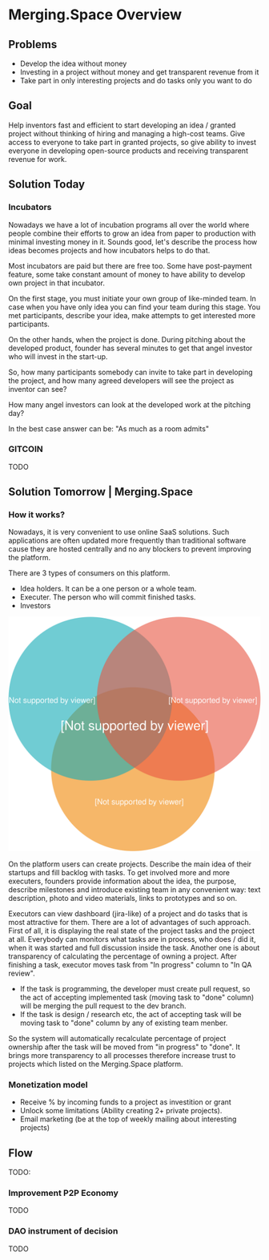 # Merging.Space Overview

## Problems <a id="MergeSpaceOverview-Problems"></a>

* Develop the idea without money
* Investing in a project without money and get transparent revenue from it
* Take part in only interesting projects and do tasks only you want to do

## Goal <a id="MergeSpaceOverview-Goal"></a>

Help inventors fast and efficient to start developing an idea / granted project without thinking of hiring and managing a high-cost teams. Give access to everyone to take part in granted projects, so give ability to invest everyone in developing open-source products and receiving transparent revenue for work.

## Solution Today <a id="MergeSpaceOverview-SolutionToday"></a>

### Incubators <a id="MergeSpaceOverview-Incubators"></a>

Nowadays we have a lot of incubation programs all over the world where people combine their efforts to grow an idea from paper to production with minimal investing money in it. Sounds good, let's describe the process how ideas becomes projects and how incubators helps to do that.

Most incubators are paid but there are free too. Some have post-payment feature, some take constant amount of money to have ability to develop own project in that incubator.

On the first stage, you must initiate your own group of like-minded team. In case when you have only idea you can find your team during this stage. You met participants, describe your idea, make attempts to get interested more participants.  

On the other hands, when the project is done. During pitching about the developed product, founder has several minutes to get that angel investor who will invest in the start-up.

So, how many participants somebody can invite to take part in developing the project, and how many agreed developers will see the project as inventor can see?

How many angel investors can look at the developed work at the pitching day?

In the best case answer can be: "As much as a room admits"

### GITCOIN <a id="MergeSpaceOverview-Incubators"></a>

TODO

## Solution Tomorrow \| Merging.Space <a id="MergeSpaceOverview-SolutionTomorrow|HiveMerge"></a>

### How it works? <a id="MergeSpaceOverview-Howitworks?"></a>

Nowadays, it is very convenient to use online SaaS solutions. Such applications are often updated more frequently than traditional software cause they are hosted centrally and no any blockers to prevent improving the platform.

There are 3 types of consumers on this platform.

* Idea holders. It can be a one person or a whole team. 
* Executer. The person who will commit finished tasks.
* Investors

![](../../.gitbook/assets/ownership_project.svg)

On the platform users can create projects. Describe the main idea of their startups and fill backlog with tasks. To get involved more and more executers, founders provide information about the idea, the purpose, describe milestones and introduce existing team in any convenient way: text description, photo and video materials, links to prototypes and so on.

Executors can view dashboard \(jira-like\) of a project and do tasks that is most attractive for them. There are a lot of advantages of such approach. First of all, it is displaying the real state of the project tasks and the project at all. Everybody can monitors what tasks are in process, who does / did it, when it was started and full discussion inside the task. Another one is about transparency of calculating the percentage of owning a project. After finishing a task, executor moves task from "In progress" column to "In QA review". 

* If the task is programming, the developer must create pull request, so the act of accepting implemented task \(moving task to "done" column\) will be merging the pull request to the dev branch.
* If the task is design / research etc, the act of accepting task will be moving task to "done" column by any of existing team menber.

So the system will automatically recalculate percentage of project ownership after the task will be moved from "in progress" to "done".  It brings more transparency to all processes therefore increase trust to projects which listed on the Merging.Space platform.

### Monetization model <a id="MergeSpaceOverview-Howitworks?"></a>

* Receive % by incoming funds to a project as investition or grant
* Unlock some limitations \(Ability creating 2+ private projects\).
* Email marketing \(be at the top of weekly mailing about interesting projects\)



## Flow

TODO: 



### Improvement P2P Economy <a id="MergeSpaceOverview-ImprovementP2PEconomy"></a>

TODO

### DAO instrument of decision <a id="MergeSpaceOverview-DAOinstrumentofdecision"></a>

TODO

